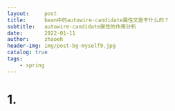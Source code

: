 ```yaml
---
layout:     post
title:      bean中的autowire-candidate属性又是干什么的？
subtitle:   autowire-candidate属性的作用分析
date:       2022-01-11
author:     zhaoeh
header-img: img/post-bg-myself9.jpg
catalog: true
tags:
    - spring
---
```


# 1. 